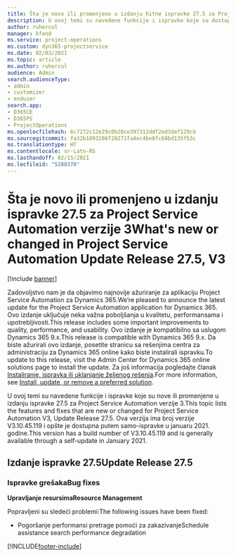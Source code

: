 ```yaml
---
title: Šta je novo ili promenjeno u izdanju hitne ispravke 27.5 za Project Service Automation verzije 3
description: U ovoj temi su navedene funkcije i ispravke koje su dostupne u izdanju hitne ispravke 27.5 za Project Service Automation verzije 3.
author: ruhercul
manager: kfend
ms.service: project-operations
ms.custom: dyn365-projectservice
ms.date: 02/03/2021
ms.topic: article
ms.author: ruhercul
audience: Admin
search.audienceType:
- admin
- customizer
- enduser
search.app:
- D365CE
- D365PS
- ProjectOperations
ms.openlocfilehash: 6c7272c12e29c0b28ce397312ddf2ed3def129cb
ms.sourcegitcommit: fa32b1893286f20271fa4ec4be8fc68bd135f53c
ms.translationtype: HT
ms.contentlocale: sr-Latn-RS
ms.lasthandoff: 02/15/2021
ms.locfileid: "5280370"
---
```

# <a name="whats-new-or-changed-in-project-service-automation-update-release-275-v3"></a><span data-ttu-id="fa493-103">Šta je novo ili promenjeno u izdanju ispravke 27.5 za Project Service Automation verzije 3</span><span class="sxs-lookup"><span data-stu-id="fa493-103">What's new or changed in Project Service Automation Update Release 27.5, V3</span></span>

[!include [banner](../includes/psa-now-project-operations.md)]

<span data-ttu-id="fa493-104">Zadovoljstvo nam je da objavimo najnovije ažuriranje za aplikaciju Project Service Automation za Dynamics 365.</span><span class="sxs-lookup"><span data-stu-id="fa493-104">We’re pleased to announce the latest update for the Project Service Automation application for Dynamics 365.</span></span> <span data-ttu-id="fa493-105">Ovo izdanje uključuje neka važna poboljšanja u kvalitetu, performansama i upotrebljivosti.</span><span class="sxs-lookup"><span data-stu-id="fa493-105">This release includes some important improvements to quality, performance, and usability.</span></span> <span data-ttu-id="fa493-106">Ovo izdanje je kompatibilno sa uslugom Dynamics 365 9.x.</span><span class="sxs-lookup"><span data-stu-id="fa493-106">This release is compatible with Dynamics 365 9.x.</span></span> <span data-ttu-id="fa493-107">Da biste ažurirali ovo izdanje, posetite stranicu sa rešenjima centra za administraciju za Dynamics 365 online kako biste instalirali ispravku.</span><span class="sxs-lookup"><span data-stu-id="fa493-107">To update to this release, visit the Admin Center for Dynamics 365 online solutions page to install the update.</span></span> <span data-ttu-id="fa493-108">Za još informacija pogledajte članak [Instaliranje, ispravka ili uklanjanje željenog rešenja](https://docs.microsoft.com/power-platform/admin/install-remove-preferred-solution).</span><span class="sxs-lookup"><span data-stu-id="fa493-108">For more information, see [Install, update, or remove a preferred solution](https://docs.microsoft.com/power-platform/admin/install-remove-preferred-solution).</span></span>

<span data-ttu-id="fa493-109">U ovoj temi su navedene funkcije i ispravke koje su nove ili promenjene u izdanju ispravke 27.5 za Project Service Automation verzije 3.</span><span class="sxs-lookup"><span data-stu-id="fa493-109">This topic lists the features and fixes that are new or changed for Project Service Automation V3, Update Release 27.5.</span></span> <span data-ttu-id="fa493-110">Ova verzija ima broj verzije V3.10.45.119 i opšte je dostupna putem samo-ispravke u januaru 2021. godine.</span><span class="sxs-lookup"><span data-stu-id="fa493-110">This version has a build number of V3.10.45.119 and is generally available through a self-update in January 2021.</span></span>

## <a name="update-release-275"></a><span data-ttu-id="fa493-111">Izdanje ispravke 27.5</span><span class="sxs-lookup"><span data-stu-id="fa493-111">Update Release 27.5</span></span>

### <a name="bug-fixes"></a><span data-ttu-id="fa493-112">Ispravke grešaka</span><span class="sxs-lookup"><span data-stu-id="fa493-112">Bug fixes</span></span>


<span data-ttu-id="fa493-113">**Upravljanje resursima**</span><span class="sxs-lookup"><span data-stu-id="fa493-113">**Resource Management**</span></span>

<span data-ttu-id="fa493-114">Popravljeni su sledeći problemi:</span><span class="sxs-lookup"><span data-stu-id="fa493-114">The following issues have been fixed:</span></span>

- <span data-ttu-id="fa493-115">Pogoršanje performansi pretrage pomoći za zakazivanje</span><span class="sxs-lookup"><span data-stu-id="fa493-115">Schedule assistance search performance degradation</span></span>


[!INCLUDE[footer-include](../includes/footer-banner.md)]
